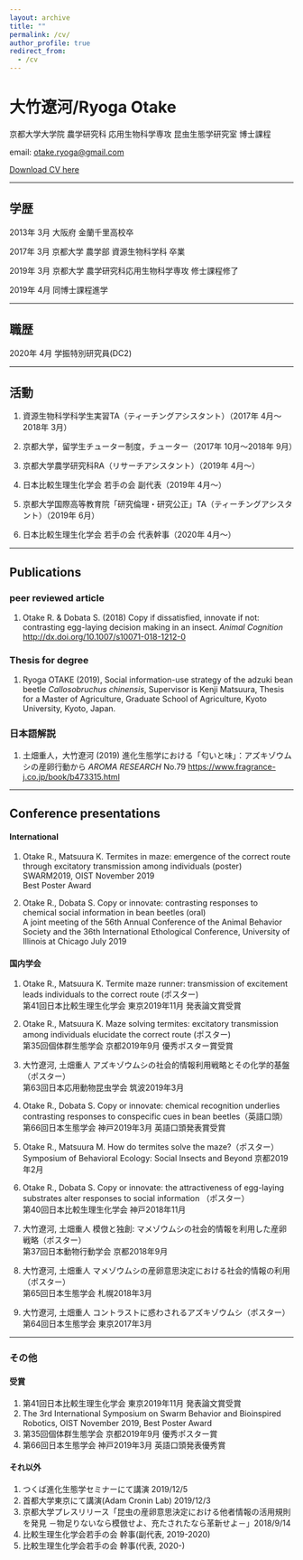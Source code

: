 ```yaml
---
layout: archive
title: ""
permalink: /cv/
author_profile: true
redirect_from:
  - /cv
---
```


# 大竹遼河/Ryoga Otake


京都大学大学院 農学研究科 応用生物科学専攻 昆虫生態学研究室 博士課程

email: otake.ryoga@gmail.com

[Download CV here](http://ryogaotake.github.io/files/CV.pdf)


------------------------------

## 学歴
2013年 3月 大阪府 金蘭千里高校卒

2017年 3月 京都大学 農学部 資源生物科学科 卒業

2019年 3月 京都大学 農学研究科応用生物科学専攻 修士課程修了

2019年 4月 同博士課程進学

------------------------------

## 職歴
2020年 4月 学振特別研究員(DC2)

------------------------------

## 活動
1. 資源生物科学科学生実習TA（ティーチングアシスタント）（2017年 4月〜2018年 3月）

1. 京都大学，留学生チューター制度，チューター（2017年 10月〜2018年 9月）

1. 京都大学農学研究科RA（リサーチアシスタント）（2019年 4月〜）

1. 日本比較生理生化学会 若手の会 副代表（2019年 4月〜）

1. 京都大学国際高等教育院「研究倫理・研究公正」TA（ティーチングアシスタント）（2019年 6月）

1. 日本比較生理生化学会 若手の会 代表幹事（2020年 4月〜）

------------------------------

## Publications

### peer reviewed article
1. Otake R. & Dobata S. (2018) Copy if dissatisfied, innovate if not: contrasting egg-laying decision making in an insect. _Animal Cognition_ http://dx.doi.org/10.1007/s10071-018-1212-0

### Thesis for degree
1. Ryoga OTAKE (2019), Social information-use strategy of the adzuki bean beetle _Callosobruchus chinensis_, Supervisor is Kenji Matsuura, Thesis for a Master of Agriculture, Graduate School of Agriculture, Kyoto University, Kyoto, Japan.

### 日本語解説
1. 土畑重人，大竹遼河 (2019) 進化生態学における「匂いと味」：アズキゾウムシの産卵行動から _AROMA RESEARCH_ No.79 https://www.fragrance-j.co.jp/book/b473315.html

------------------------------

## Conference presentations

#### International
1. Otake R., Matsuura K. Termites in maze: emergence of the correct route through excitatory transmission among individuals (poster)    
SWARM2019, OIST November 2019    
Best Poster Award

1. Otake R., Dobata S. Copy or innovate: contrasting responses to chemical social information in bean beetles (oral)    
A joint meeting of the 56th Annual Conference of the Animal Behavior Society and the 36th International Ethological Conference, University of Illinois at Chicago July 2019

#### 国内学会
1. Otake R., Matsuura K. Termite maze runner: transmission of excitement leads individuals to the correct route (ポスター)    
第41回日本比較生理生化学会 東京2019年11月 発表論文賞受賞

1. Otake R., Matsuura K. Maze solving termites: excitatory transmission among individuals elucidate the correct route (ポスター)    
第35回個体群生態学会 京都2019年9月 優秀ポスター賞受賞

1. 大竹遼河, 土畑重人 アズキゾウムシの社会的情報利用戦略とその化学的基盤 （ポスター）     
第63回日本応用動物昆虫学会 筑波2019年3月

1. Otake R., Dobata S. Copy or innovate: chemical recognition underlies contrasting responses to conspecific cues in bean beetles（英語口頭）    
第66回日本生態学会 神戸2019年3月 英語口頭発表賞受賞

1. Otake R., Matsuura M. How do termites solve the maze?（ポスター）    
Symposium of Behavioral Ecology: Social Insects and Beyond 京都2019年2月

1. Otake R., Dobata S. Copy or innovate: the attractiveness of egg-laying substrates alter responses to social information （ポスター）   
第40回日本比較生理生化学会 神戸2018年11月

1. 大竹遼河, 土畑重人 模倣と独創: マメゾウムシの社会的情報を利用した産卵戦略（ポスター）    
第37回日本動物行動学会 京都2018年9月

1. 大竹遼河, 土畑重人 マメゾウムシの産卵意思決定における社会的情報の利用（ポスター）    
第65回日本生態学会 札幌2018年3月

1. 大竹遼河, 土畑重人 コントラストに惑わされるアズキゾウムシ（ポスター）    
第64回日本生態学会 東京2017年3月


------------------------------

### その他
#### 受賞
1. 第41回日本比較生理生化学会 東京2019年11月 発表論文賞受賞
1. The 3rd International Symposium on Swarm Behavior and Bioinspired Robotics, OIST November 2019, Best Poster Award
1. 第35回個体群生態学会 京都2019年9月 優秀ポスター賞
1. 第66回日本生態学会 神戸2019年3月 英語口頭発表優秀賞

#### それ以外
1. つくば進化生態学セミナーにて講演 2019/12/5
1. 首都大学東京にて講演(Adam Cronin Lab) 2019/12/3
1. 京都大学プレスリリース「昆虫の産卵意思決定における他者情報の活用規則を発見 －物足りないなら模倣せよ、充たされたなら革新せよ－」2018/9/14
1. 比較生理生化学会若手の会 幹事(副代表, 2019-2020)
1. 比較生理生化学会若手の会 幹事(代表, 2020-)
